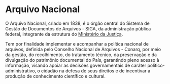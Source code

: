 Arquivo Nacional
====

O Arquivo Nacional, criado em 1838, é o órgão central do Sistema de Gestão de Documentos de Arquivos - SIGA, da administração pública federal, integrante da estrutura do [Ministério da Justiça][MJ].

Tem por finalidade implementar e acompanhar a política nacional de arquivos, definida pelo Conselho Nacional de Arquivos - Conarq, por meio da gestão, do recolhimento, do tratamento técnico, da preservação e da divulgação do patrimônio documental do País, garantindo pleno acesso à informação, visando apoiar as decisões governamentais de caráter político-administrativo, o cidadão na defesa de seus direitos e de incentivar a produção de conhecimento científico e cultural.

[MJ]:/orgao/ministerio-da-justica
